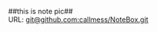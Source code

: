 ##this is note pic##   
URL: [git@github.com:callmess/NoteBox.git](git@github.com:callmess/NoteBox.git)
